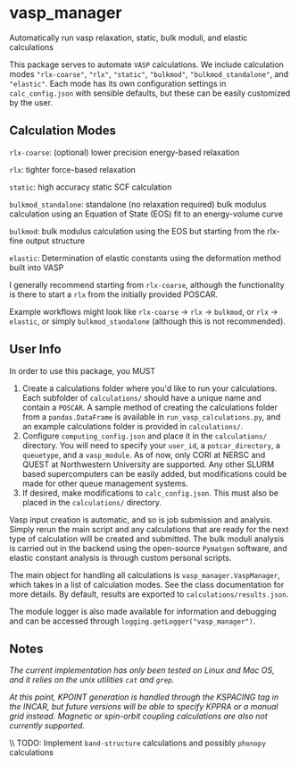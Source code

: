 # vasp_manager
Automatically run vasp relaxation, static, bulk moduli, and elastic calculations

This package serves to automate `VASP` calculations. We include calculation
modes `"rlx-coarse"`, `"rlx"`, `"static"`, `"bulkmod"`,
`"bulkmod_standalone"`, and `"elastic"`.  Each mode has its own configuration
settings in `calc_config.json` with sensible defaults, but
these can be easily customized by the user.

## Calculation Modes
`rlx-coarse`: (optional) lower precision energy-based relaxation

`rlx`: tighter force-based relaxation

`static`: high accuracy static SCF calculation

`bulkmod_standalone`: standalone (no relaxation required) bulk modulus
calculation using an Equation of State (EOS) fit to an energy-volume curve

`bulkmod`: bulk modulus calculation using the EOS but starting from the
rlx-fine output structure

`elastic`: Determination of elastic constants using the deformation method
built into VASP

I generally recommend starting from `rlx-coarse`, although the functionality is
there to start a `rlx` from the initially provided POSCAR.

Example workflows might look like `rlx-coarse` &#8594; `rlx` &#8594; `bulkmod`, or
`rlx` &#8594; `elastic`, or simply `bulkmod_standalone` (although this is not recommended).

## User Info
In order to use this package, you MUST

1) Create a calculations folder where you'd like to run your calculations.  Each
subfolder of `calculations/` should have a unique name and contain a `POSCAR`. A
sample method of creating the calculations folder from a `pandas.DataFrame` is
available in `run_vasp_calculations.py`, and an example calculations folder is
provided in `calculations/`.
2) Configure `computing_config.json` and place it in the `calculations/` directory.
You will need to specify your `user_id`, a `potcar_directory`, a `queuetype`,
and a `vasp_module`. As of now, only CORI at NERSC and QUEST at Northwestern
University are supported. Any other SLURM based supercomputers can be easily
added, but modifications could be made for other queue management systems.
3) If desired, make modifications to `calc_config.json`. This must also be
placed in the `calculations/` directory.

Vasp input creation is automatic, and so is job submission and analysis. Simply
rerun the main script and any calculations that are ready for the next type of
calculation will be created and submitted.  The bulk moduli analysis is carried
out in the backend using the open-source `Pymatgen` software, and elastic
constant analysis is through custom personal scripts.

The main object for handling all calculations is `vasp_manager.VaspManager`,
which takes in a list of calculation modes. See the class documentation for more
details. By default, results are exported to `calculations/results.json`.

The module logger is also made available for information and  debugging and can
be accessed through `logging.getLogger("vasp_manager")`.


## Notes

*The current implementation has only been tested on Linux and Mac OS, and it relies
on the unix utilities `cat` and `grep`.*

*At this point, KPOINT generation is handled through the KSPACING
tag in the INCAR, but future versions will be able to specify KPPRA or a manual
grid instead. Magnetic or spin-orbit coupling calculations are also not currently
supported.*

\\\ TODO: Implement `band-structure` calculations and
possibly `phonopy` calculations
